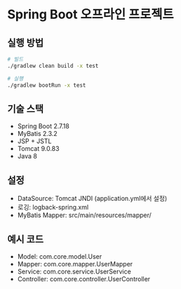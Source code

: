 # Spring Boot 오프라인 프로젝트

## 실행 방법

```bash
# 빌드
./gradlew clean build -x test

# 실행
./gradlew bootRun -x test
```

## 기술 스택
- Spring Boot 2.7.18
- MyBatis 2.3.2
- JSP + JSTL
- Tomcat 9.0.83
- Java 8

## 설정
- DataSource: Tomcat JNDI (application.yml에서 설정)
- 로깅: logback-spring.xml
- MyBatis Mapper: src/main/resources/mapper/

## 예시 코드
- Model: com.core.model.User
- Mapper: com.core.mapper.UserMapper
- Service: com.core.service.UserService
- Controller: com.core.controller.UserController
